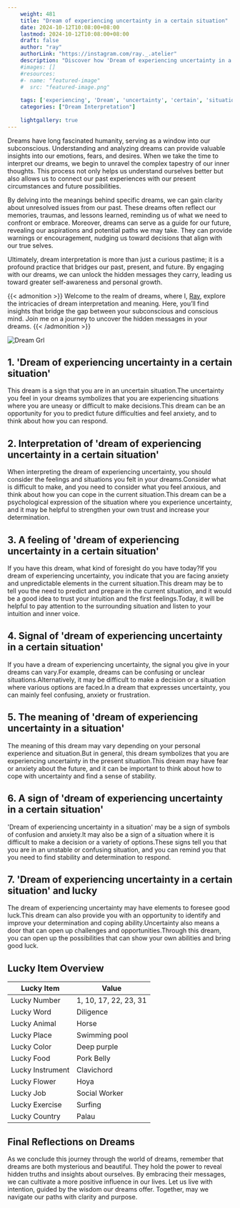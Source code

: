 ```yaml
---
    weight: 481
    title: "Dream of experiencing uncertainty in a certain situation"  # Assuming 'title' column exists
    date: 2024-10-12T10:08:00+08:00
    lastmod: 2024-10-12T10:08:00+08:00
    draft: false
    author: "ray"
    authorLink: "https://instagram.com/ray._.atelier"
    description: "Discover how 'Dream of experiencing uncertainty in a certain situation' can interpret your future and uncover its significant meanings in your life."
    #images: []
    #resources:
    #- name: "featured-image"
    #  src: "featured-image.png"
    
    tags: ['experiencing', 'Dream', 'uncertainty', 'certain', 'situation']
    categories: ["Dream Interpretation"]
    
    lightgallery: true
---
```

    
Dreams have long fascinated humanity, serving as a window into our subconscious. Understanding and analyzing dreams can provide valuable insights into our emotions, fears, and desires. When we take the time to interpret our dreams, we begin to unravel the complex tapestry of our inner thoughts. This process not only helps us understand ourselves better but also allows us to connect our past experiences with our present circumstances and future possibilities.

By delving into the meanings behind specific dreams, we can gain clarity about unresolved issues from our past. These dreams often reflect our memories, traumas, and lessons learned, reminding us of what we need to confront or embrace. Moreover, dreams can serve as a guide for our future, revealing our aspirations and potential paths we may take. They can provide warnings or encouragement, nudging us toward decisions that align with our true selves.

Ultimately, dream interpretation is more than just a curious pastime; it is a profound practice that bridges our past, present, and future. By engaging with our dreams, we can unlock the hidden messages they carry, leading us toward greater self-awareness and personal growth.

{{< admonition >}}
Welcome to the realm of dreams, where I, [Ray](https://instagram.com/ray._.atelier), explore the intricacies of dream interpretation and meaning. Here, you’ll find insights that bridge the gap between your subconscious and conscious mind. Join me on a journey to uncover the hidden messages in your dreams.
{{< /admonition >}}

![Dream Grl](https://cdn.pixabay.com/photo/2017/11/02/03/35/gothic-2910057_1280.jpg "Dream Grl")

## 1. 'Dream of experiencing uncertainty in a certain situation'
This dream is a sign that you are in an uncertain situation.The uncertainty you feel in your dreams symbolizes that you are experiencing situations where you are uneasy or difficult to make decisions.This dream can be an opportunity for you to predict future difficulties and feel anxiety, and to think about how you can respond.

## 2. Interpretation of 'dream of experiencing uncertainty in a certain situation'
When interpreting the dream of experiencing uncertainty, you should consider the feelings and situations you felt in your dreams.Consider what is difficult to make, and you need to consider what you feel anxious, and think about how you can cope in the current situation.This dream can be a psychological expression of the situation where you experience uncertainty, and it may be helpful to strengthen your own trust and increase your determination.

## 3. A feeling of 'dream of experiencing uncertainty in a certain situation'
If you have this dream, what kind of foresight do you have today?If you dream of experiencing uncertainty, you indicate that you are facing anxiety and unpredictable elements in the current situation.This dream may be to tell you the need to predict and prepare in the current situation, and it would be a good idea to trust your intuition and the first feelings.Today, it will be helpful to pay attention to the surrounding situation and listen to your intuition and inner voice.

## 4. Signal of 'dream of experiencing uncertainty in a certain situation'
If you have a dream of experiencing uncertainty, the signal you give in your dreams can vary.For example, dreams can be confusing or unclear situations.Alternatively, it may be difficult to make a decision or a situation where various options are faced.In a dream that expresses uncertainty, you can mainly feel confusing, anxiety or frustration.

## 5. The meaning of 'dream of experiencing uncertainty in a situation'
The meaning of this dream may vary depending on your personal experience and situation.But in general, this dream symbolizes that you are experiencing uncertainty in the present situation.This dream may have fear or anxiety about the future, and it can be important to think about how to cope with uncertainty and find a sense of stability.

## 6. A sign of 'dream of experiencing uncertainty in a certain situation'
'Dream of experiencing uncertainty in a situation' may be a sign of symbols of confusion and anxiety.It may also be a sign of a situation where it is difficult to make a decision or a variety of options.These signs tell you that you are in an unstable or confusing situation, and you can remind you that you need to find stability and determination to respond.

## 7. 'Dream of experiencing uncertainty in a certain situation' and lucky
The dream of experiencing uncertainty may have elements to foresee good luck.This dream can also provide you with an opportunity to identify and improve your determination and coping ability.Uncertainty also means a door that can open up challenges and opportunities.Through this dream, you can open up the possibilities that can show your own abilities and bring good luck.

## Lucky Item Overview
| Lucky Item          | Value              |
|---------------|--------------------|
| Lucky Number        | 1, 10, 17, 22, 23, 31  |
| Lucky Word          | Diligence |
| Lucky Animal        | Horse |
| Lucky Place         | Swimming pool     |
| Lucky Color         | Deep purple     |
| Lucky Food          | Pork Belly      |
| Lucky Instrument    | Clavichord |
| Lucky Flower        | Hoya    |
| Lucky Job           | Social Worker       |
| Lucky Exercise      | Surfing  |
| Lucky Country       | Palau    |


##  Final Reflections on Dreams

As we conclude this journey through the world of dreams, remember that dreams are both mysterious and beautiful. They hold the power to reveal hidden truths and insights about ourselves. By embracing their messages, we can cultivate a more positive influence in our lives. Let us live with intention, guided by the wisdom our dreams offer. Together, may we navigate our paths with clarity and purpose.
